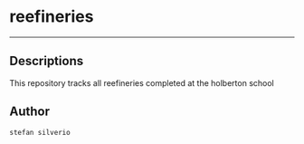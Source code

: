 # reefineries
---
## Descriptions

This repository tracks all reefineries completed at the holberton school

## Author
`stefan silverio`